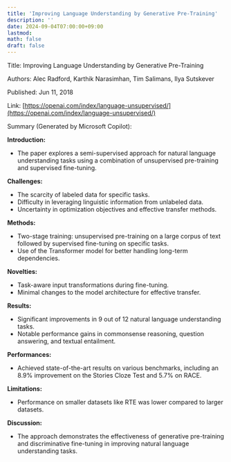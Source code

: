 ```yaml
---
title: 'Improving Language Understanding by Generative Pre-Training'
description: ''
date: 2024-09-04T07:00:00+09:00
lastmod: 
math: false
draft: false
---
```


Title: Improving Language Understanding by Generative Pre-Training

Authors: Alec Radford, Karthik Narasimhan, Tim Salimans, Ilya Sutskever

Published: Jun 11, 2018

Link: [https://openai.com/index/language-unsupervised/](https://openai.com/index/language-unsupervised/)

Summary (Generated by Microsoft Copilot):

**Introduction:**
- The paper explores a semi-supervised approach for natural language understanding tasks using a combination of unsupervised pre-training and supervised fine-tuning.

**Challenges:**
- The scarcity of labeled data for specific tasks.
- Difficulty in leveraging linguistic information from unlabeled data.
- Uncertainty in optimization objectives and effective transfer methods.

**Methods:**
- Two-stage training: unsupervised pre-training on a large corpus of text followed by supervised fine-tuning on specific tasks.
- Use of the Transformer model for better handling long-term dependencies.

**Novelties:**
- Task-aware input transformations during fine-tuning.
- Minimal changes to the model architecture for effective transfer.

**Results:**
- Significant improvements in 9 out of 12 natural language understanding tasks.
- Notable performance gains in commonsense reasoning, question answering, and textual entailment.

**Performances:**
- Achieved state-of-the-art results on various benchmarks, including an 8.9% improvement on the Stories Cloze Test and 5.7% on RACE.

**Limitations:**
- Performance on smaller datasets like RTE was lower compared to larger datasets.

**Discussion:**
- The approach demonstrates the effectiveness of generative pre-training and discriminative fine-tuning in improving natural language understanding tasks.
